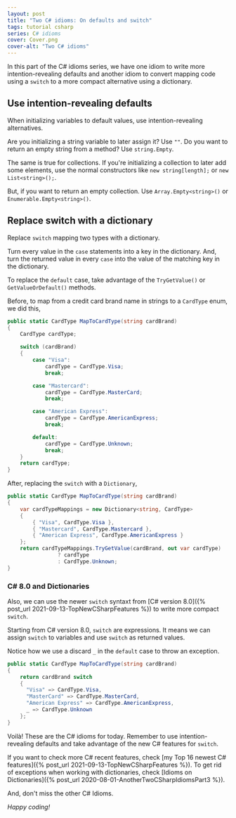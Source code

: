 ```yaml
---
layout: post
title: "Two C# idioms: On defaults and switch"
tags: tutorial csharp
series: C# idioms
cover: Cover.png
cover-alt: "Two C# idioms"
---
```


In this part of the C# idioms series, we have one idiom to write more intention-revealing defaults and another idiom to convert mapping code using a `switch` to a more compact alternative using a dictionary.

## Use intention-revealing defaults

When initializing variables to default values, use intention-revealing alternatives.

Are you initializing a string variable to later assign it? Use `""`. Do you want to return an empty string from a method? Use `string.Empty`.

The same is true for collections. If you're initializing a collection to later add some elements, use the normal constructors like `new string[length];` or `new List<string>();`.

But, if you want to return an empty collection. Use `Array.Empty<string>()` or `Enumerable.Empty<string>()`.

## Replace switch with a dictionary

Replace `switch` mapping two types with a dictionary.

Turn every value in the `case` statements into a key in the dictionary. And, turn the returned value in every `case` into the value of the matching key in the dictionary.

To replace the `default` case, take advantage of the `TryGetValue()` or `GetValueOrDefault()` methods.

Before, to map from a credit card brand name in strings to a `CardType` enum, we did this,

```csharp
public static CardType MapToCardType(string cardBrand)
{
    CardType cardType;

    switch (cardBrand)
    {
        case "Visa":
            cardType = CardType.Visa;
            break;

        case "Mastercard":
            cardType = CardType.MasterCard;
            break;

        case "American Express":
            cardType = CardType.AmericanExpress;
            break;

        default:
            cardType = CardType.Unknown;
            break;
    }
    return cardType;
}
```

After, replacing the `switch` with a `Dictionary`,

```csharp
public static CardType MapToCardType(string cardBrand)
{
    var cardTypeMappings = new Dictionary<string, CardType>
    {
        { "Visa", CardType.Visa },
        { "Mastercard", CardType.Mastercard },
        { "American Express", CardType.AmericanExpress }
    };
    return cardTypeMappings.TryGetValue(cardBrand, out var cardType)
                ? cardType
                : CardType.Unknown;
}
```

### C# 8.0 and Dictionaries

Also, we can use the newer `switch` syntaxt from [C# version 8.0]({% post_url 2021-09-13-TopNewCSharpFeatures %}) to write more compact `switch`. 

Starting from C# version 8.0, `switch` are expressions. It means we can assign `switch` to variables and use `switch` as returned values.

Notice how we use a discard `_` in the `default` case to throw an exception.

```csharp
public static CardType MapToCardType(string cardBrand)
{
    return cardBrand switch
    {
      "Visa" => CardType.Visa,
      "MasterCard" => CardType.MasterCard,
      "American Express" => CardType.AmericanExpress,
      _ => CardType.Unknown
    };
}
```

Voilà! These are the C# idioms for today. Remember to use intention-revealing defaults and take advantage of the new C# features for `switch`.

If you want to check more C# recent features, check [my Top 16 newest C# features]({% post_url 2021-09-13-TopNewCSharpFeatures %}). To get rid of exceptions when working with dictionaries, check [Idioms on Dictionaries]({% post_url 2020-08-01-AnotherTwoCSharpIdiomsPart3 %}).

And, don't miss the other C# Idioms.

_Happy coding!_